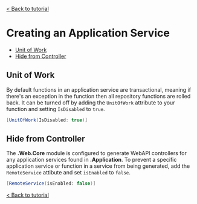 [< Back to tutorial](README.md)

# Creating an Application Service
* [Unit of Work](#unit-of-work)
* [Hide from Controller](#hide-from-controller)

## Unit of Work
By default functions in an application service are transactional, meaning if there's an exception in the function then all repository functions are rolled back. It can be turned off by adding the ```UnitOfWork``` attribute to your function and setting ```IsDisabled``` to ```true```.
```csharp
[UnitOfWork(IsDisabled: true)]
```
## Hide from Controller
The __.Web.Core__ module is configured to generate WebAPI controllers for any application services found in __.Application__. To prevent a specific application service or function in a service from being generated, add the ```RemoteService``` attibute and set ```isEnabled``` to ```false```.
```csharp
[RemoteService(isEnabled: false)]
```

[< Back to tutorial](README.md)